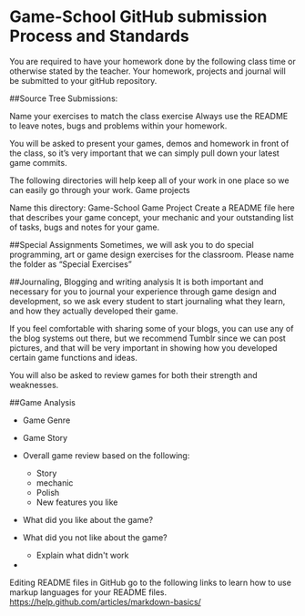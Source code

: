 # Game-School GitHub submission Process and Standards

You are required to have your homework done by the following class time or otherwise stated by the teacher. Your homework, projects and journal will be submitted to your gitHub repository.

##Source Tree Submissions:

Name your exercises to match the class exercise
Always use the README to leave notes, bugs and problems within your homework.


You will be asked to present your games, demos and homework in front of the class, so it’s very important that we can simply pull down your latest game commits.


The following directories will help keep all of your work in one place so we can easily go through your work.
Game projects

Name this directory:  Game-School Game Project
Create a README file here that describes your game concept, your mechanic and your outstanding list of tasks, bugs and notes for your game.

##Special Assignments
Sometimes, we will ask you to do special programming, art or game design exercises for the classroom.  Please name the folder as “Special Exercises”

##Journaling, Blogging and writing analysis
It is both important and necessary for you to journal your experience through game design and development, so we ask every student to start journaling what they learn, and how they actually developed their game.

If you feel comfortable with sharing some of your blogs, you can use any of the blog systems out there, but we recommend Tumblr since we can post pictures, and that will be very important in showing how you developed certain game functions and ideas.

You will also be asked to review games for both their strength and weaknesses.

##Game Analysis
- Game Genre
- Game Story
- Overall game review based on the following:
  - Story
  - mechanic
  - Polish
  - New features you like
  
- What did you like about the game?
- What did you not like about the game?
  - Explain what didn't work
-




Editing README files in GitHub
go to the following links to learn how to use markup languages for your README files.
https://help.github.com/articles/markdown-basics/
